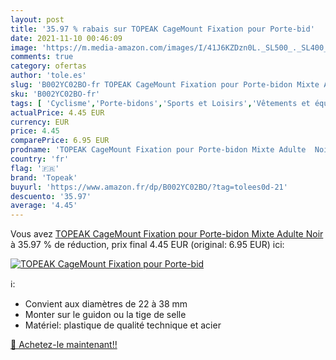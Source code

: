 ```yaml
---
layout: post
title: '35.97 % rabais sur TOPEAK CageMount Fixation pour Porte-bid'
date: 2021-11-10 00:46:09
image: 'https://m.media-amazon.com/images/I/41J6KZDzn0L._SL500_._SL400_.jpg'
comments: true
category: ofertas
author: 'tole.es'
slug: 'B002YC02BO-fr TOPEAK CageMount Fixation pour Porte-bidon Mixte Adulte Noir'
sku: 'B002YC02BO-fr'
tags: [ 'Cyclisme','Porte-bidons','Sports et Loisirs','Vêtements et équipement de sport','topeak','Équipement vélos et accessoires', ]
actualPrice: 4.45 EUR
currency: EUR
price: 4.45
comparePrice: 6.95 EUR
prodname: 'TOPEAK CageMount Fixation pour Porte-bidon Mixte Adulte  Noir'
country: 'fr'
flag: '🇫🇷'
brand: 'Topeak'
buyurl: 'https://www.amazon.fr/dp/B002YC02BO/?tag=tolees0d-21'
descuento: '35.97'
average: '4.45'
---
```


Vous avez [TOPEAK CageMount Fixation pour Porte-bidon Mixte Adulte  Noir](https://www.amazon.fr/dp/B002YC02BO/?tag=tolees0d-21)  à  35.97 % de réduction, prix final  4.45 EUR (original: 6.95 EUR) ici:

[![TOPEAK CageMount Fixation pour Porte-bid](https://m.media-amazon.com/images/I/41J6KZDzn0L._SL500_._SL400_.jpg)](https://www.amazon.fr/dp/B002YC02BO/?tag=tolees0d-21)

ℹ️:

- Convient aux diamètres de 22 à 38 mm
- Monter sur le guidon ou la tige de selle
- Matériel: plastique de qualité technique et acier

[🛒 Achetez-le maintenant!!](https://www.amazon.fr/dp/B002YC02BO/?tag=tolees0d-21)

